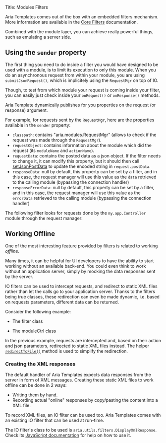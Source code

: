 Title: Modules Filters


Aria Templates comes out of the box with an embedded filters mechanism. More information are available in the [Core Filters](filters) documentation.

Combined with the module layer, you can achieve really powerful things, such as emulating a server side.

## Using the `sender` property

The first thing you need to do inside a filter you would have designed to be used with a module, is to limit its execution to only this module. When you do an asynchronous request from within your module, you are using `submitJsonRequest()`, which is implicitely using the `RequestMgr` on top of IO.

Though, to test from which module your request is coming inside your filter, you can easily just check inside your `onRequest()` or `onResponse()` methods.

Aria Template dynamically publishes for you properties on the request (or response) argument.

For example, for requests sent by the `RequestMgr`, here are the properties available in the `sender` property:

* `classpath`: contains "aria.modules.RequestMgr" (allows to check if the request was made through the `RequestMgr`).
* `requestObject`: contains information about the module which did the request (its `moduleName` and `actionName`).
* `requestData`: contains the posted data as a json object. If the filter needs to change it, it can modify this property, but it should then call [setJsonPostData](http://ariatemplates.com/api/#aria.core.IOFilter:setJsonPostData:method) to update the encoded string in `request.postData`.
* `responseData`: null by default, this property can be set by a filter, and in this case, the request manager will use this value as the `data` retrieved to the calling module (bypassing the connection handler)
* `responseErrorData`: null by default, this property can be set by a filter, and in this case, the request manager will use this value as the `errorData` retrieved to the calling module (bypassing the connection handler)

The following filter looks for requests done by the `my.app.Controller` module through the request manager:


<script src='http://snippets.ariatemplates.com/snippets/github.com/ariatemplates/documentation-code/%VERSION%/snippets/modules/filters/TargetedFilter.js?lang=javascript&outdent=true' defer></script>

## Working Offline

One of the most interesting feature provided by filters is related to working _offline_.

Many times, it can be helpful for UI developers to have the ability to start working without an available back-end. You could even think to work without an application server, simply by mocking the data responses sent by the server.

IO filters can be used to intercept requests, and redirect to static XML files rather than let the calls go to your application server. Thanks to the filters being true classes, these redirection can even be made dynamic, i.e. based on requests parameters, different data can be returned.

Consider the following example:


* The filter class
<script src='http://snippets.ariatemplates.com/snippets/github.com/ariatemplates/documentation-code/%VERSION%/snippets/modules/filters/OfflineFilter.js?lang=javascript&outdent=true' defer></script>

* The moduleCtrl class
<script src='http://snippets.ariatemplates.com/snippets/github.com/ariatemplates/documentation-code/%VERSION%/snippets/modules/filters/MyController.js?lang=javascript&outdent=true' defer></script>

In the previous example, requests are intercepted and, based on their action and json parameters, redirected to static XML files instead. The helper [`redirectToFile()`](http://ariatemplates.com/api/#aria.core.IOFilter:redirectToFile:method) method is used to simplify the redirection.

### Creating the XML responses

The default handler of Aria Templates expects data responses from the server in form of XML messages. Creating these static XML files to work offline can be done in 2 ways:

* Writing them by hand.
* Recording actual "online" responses by copy/pasting the content into a XML file.

To record XML files, an IO filter can be used too. Aria Templates comes with an existing IO filter that can be used at run-time.

The IO filter's class to be used is `aria.utils.filters.DisplayXmlResponse`. Check its  [JavaScript documentation](http://ariatemplates.com/api/#aria.utils.filters.DisplayXmlResponse) for help on how to use it.